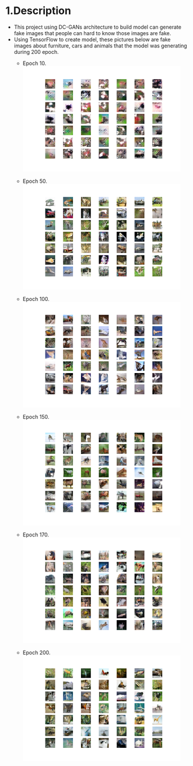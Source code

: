# 1.Description
* This project using DC-GANs architecture to build model can generate fake images that people can hard to know those images are fake.
* Using TensorFlow to create model, these pictures below are fake images about furniture, cars and animals that the model was generating during 200 epoch.
  * Epoch 10.<br>
    ![](./DCGANs%20-%20CIFAR-10/images/generated_samples/010.png)

  * Epoch 50.<br>
    ![](./DCGANs%20-%20CIFAR-10/images/generated_samples/050.png)

  * Epoch 100.<br>
    ![](./DCGANs%20-%20CIFAR-10/images/generated_samples/100.png)

  * Epoch 150.<br>
    ![](./DCGANs%20-%20CIFAR-10/images/generated_samples/150.png)

  * Epoch 170.<br>
    ![](./DCGANs%20-%20CIFAR-10/images/generated_samples/170.png)

  * Epoch 200.<br>
    ![](./DCGANs%20-%20CIFAR-10/images/generated_samples/200.png)